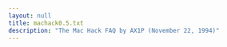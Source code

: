 ```yaml
---
layout: null
title: machack0.5.txt
description: "The Mac Hack FAQ by AX1P (November 22, 1994)"
---
```

